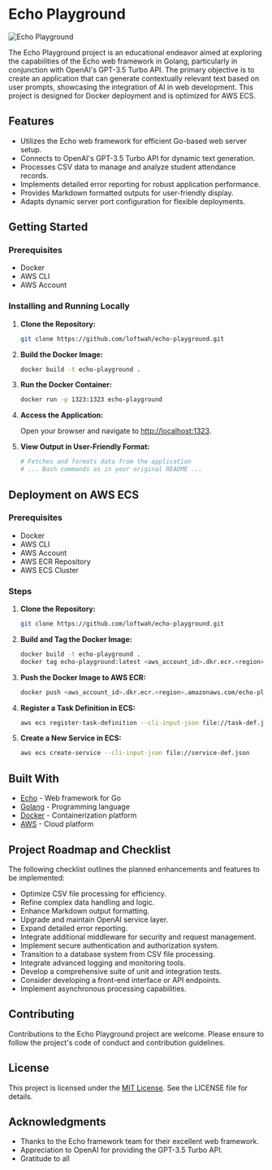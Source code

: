# Echo Playground

![Echo Playground](https://github.com/loftwah/echo-playground/assets/19922556/a85c1e83-acd9-4c0d-a960-fd0260b3bbcb)

The Echo Playground project is an educational endeavor aimed at exploring the capabilities of the Echo web framework in Golang, particularly in conjunction with OpenAI's GPT-3.5 Turbo API. The primary objective is to create an application that can generate contextually relevant text based on user prompts, showcasing the integration of AI in web development. This project is designed for Docker deployment and is optimized for AWS ECS.

## Features

- Utilizes the Echo web framework for efficient Go-based web server setup.
- Connects to OpenAI's GPT-3.5 Turbo API for dynamic text generation.
- Processes CSV data to manage and analyze student attendance records.
- Implements detailed error reporting for robust application performance.
- Provides Markdown formatted outputs for user-friendly display.
- Adapts dynamic server port configuration for flexible deployments.

## Getting Started

### Prerequisites

- Docker
- AWS CLI
- AWS Account

### Installing and Running Locally

1. **Clone the Repository:**

   ```bash
   git clone https://github.com/loftwah/echo-playground.git
   ```

2. **Build the Docker Image:**

   ```bash
   docker build -t echo-playground .
   ```

3. **Run the Docker Container:**

   ```bash
   docker run -p 1323:1323 echo-playground
   ```

4. **Access the Application:**

   Open your browser and navigate to <http://localhost:1323>.

5. **View Output in User-Friendly Format:**

   ```bash
   # Fetches and formats data from the application
   # ... Bash commands as in your original README ...
   ```

## Deployment on AWS ECS

### Prerequisites

- Docker
- AWS CLI
- AWS Account
- AWS ECR Repository
- AWS ECS Cluster

### Steps

1. **Clone the Repository:**

   ```bash
   git clone https://github.com/loftwah/echo-playground.git
   ```

2. **Build and Tag the Docker Image:**

   ```bash
   docker build -t echo-playground .
   docker tag echo-playground:latest <aws_account_id>.dkr.ecr.<region>.amazonaws.com/echo-playground:latest
   ```

3. **Push the Docker Image to AWS ECR:**

   ```bash
   docker push <aws_account_id>.dkr.ecr.<region>.amazonaws.com/echo-playground:latest
   ```

4. **Register a Task Definition in ECS:**

   ```bash
   aws ecs register-task-definition --cli-input-json file://task-def.json
   ```

5. **Create a New Service in ECS:**

   ```bash
   aws ecs create-service --cli-input-json file://service-def.json
   ```

## Built With

- [Echo](https://echo.labstack.com/) - Web framework for Go
- [Golang](https://golang.org/) - Programming language
- [Docker](https://www.docker.com/) - Containerization platform
- [AWS](https://aws.amazon.com/) - Cloud platform

## Project Roadmap and Checklist

The following checklist outlines the planned enhancements and features to be implemented:

- Optimize CSV file processing for efficiency.
- Refine complex data handling and logic.
- Enhance Markdown output formatting.
- Upgrade and maintain OpenAI service layer.
- Expand detailed error reporting.
- Integrate additional middleware for security and request management.
- Implement secure authentication and authorization system.
- Transition to a database system from CSV file processing.
- Integrate advanced logging and monitoring tools.
- Develop a comprehensive suite of unit and integration tests.
- Consider developing a front-end interface or API endpoints.
- Implement asynchronous processing capabilities.

## Contributing

Contributions to the Echo Playground project are welcome. Please ensure to follow the project's code of conduct and contribution guidelines.

## License

This project is licensed under the [MIT License](LICENSE). See the LICENSE file for details.

## Acknowledgments

- Thanks to the Echo framework team for their excellent web framework.
- Appreciation to OpenAI for providing the GPT-3.5 Turbo API.
- Gratitude to all
